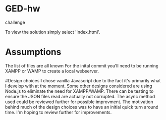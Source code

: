 # GED-hw
challenge

To view the solution simply select 'index.html'.

# Assumptions 
The list of files are all known
For the inital commit you'll need to be running XAMPP or WAMP to create a local webserver. 

#Design choices 
I chose vanilla Javascript due to the fact it's primarily what I develop with at the moment. Some other designs considered are using
Node.js to eliminate the need for XAMPP/WAMP. There can be testing to ensure the JSON files read are actually not corrupted. The async method 
used could be reviewed further for possible improvment. The motivation behind much of the design choices was to have an initial quick turn around time.
I'm hoping to review further for improvements. 
